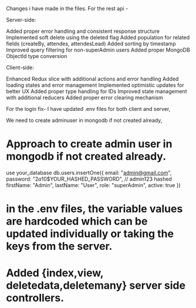 Changes i have made in the files.
For the rest api - 

Server-side:

Added proper error handling and consistent response structure
Implemented soft delete using the deleted flag
Added population for related fields (createBy, attendes, attendesLead)
Added sorting by timestamp
Improved query filtering for non-superAdmin users
Added proper MongoDB ObjectId type conversion

Client-side:

Enhanced Redux slice with additional actions and error handling
Added loading states and error management
Implemented optimistic updates for better UX
Added proper type handling for IDs
Improved state management with additional reducers
Added proper error clearing mechanism


For the login fix- 
I have updated .env files for both client and server, 

We need to create adminuser in mongodb if not created already, 

# Approach to create admin user in mongodb if not created already. 
use your_database
db.users.insertOne({
    email: "admin@gmail.com",
    password: "$2a$10$YOUR_HASHED_PASSWORD", // admin123 hashed
    firstName: "Admin",
    lastName: "User",
    role: "superAdmin",
    active: true
})

# in the .env files, the variable values are hardcoded which can be updated individually or taking the keys from the server.


# Added {index,view, deletedata,deletemany} server side controllers.
  